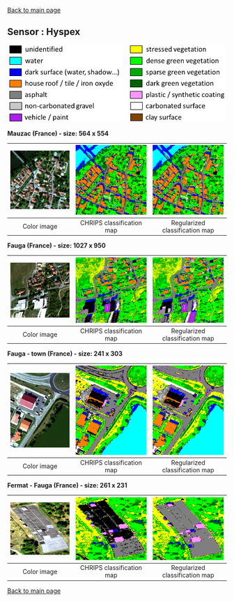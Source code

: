 [Back to main page](index.md)

## Sensor : Hyspex

<p align="center">
<img src="Complements/Legende_classif_ligne_v2.png" width="500" />
</p>

**Mauzac (France)  -  size: 564 x 554**

<img src="Images_COULEUR/Hyspex_Mauzac_00_IMAGE.jpg" width="270" /> | <img src="Images_CLASSIF/Hyspex_Mauzac_01_CLASSIF.png" width="270" /> | <img src="Images_REGUL/Hyspex_Mauzac_02_REGUL.png" width="270" />
:-: | :-: | :-:
Color image | CHRIPS classification map | Regularized classification map

**Fauga (France)  -  size: 1027 x 950**

<img src="Images_COULEUR/Hyspex_Fauga08NORD_00_IMAGE.jpg" width="270" /> | <img src="Images_CLASSIF/Hyspex_Fauga08NORD_01_CLASSIF.png" width="270" /> | <img src="Images_REGUL/Hyspex_Fauga08NORD_02_REGUL.png" width="270" />
:-: | :-: | :-:
Color image | CHRIPS classification map | Regularized classification map

**Fauga - town (France)  -  size: 241 x 303**

<img src="Images_COULEUR/Hyspex_FaugaTownDenoised_00_IMAGE.jpg" width="270" /> | <img src="Images_CLASSIF/Hyspex_FaugaTownDenoised_01_CLASSIF.png" width="270" /> | <img src="Images_REGUL/Hyspex_FaugaTownDenoised_02_REGUL.png" width="270" />
:-: | :-: | :-:
Color image | CHRIPS classification map | Regularized classification map

**Fermat - Fauga (France)  -  size: 261 x 231**

<img src="Images_COULEUR/Hyspex_Fermat_00_IMAGE.jpg" width="270" /> | <img src="Images_CLASSIF/Hyspex_Fermat_01_CLASSIF.png" width="270" /> | <img src="Images_REGUL/Hyspex_Fermat_02_REGUL.png" width="270" />
:-: | :-: | :-:
Color image | CHRIPS classification map | Regularized classification map

[Back to main page](index.md)

